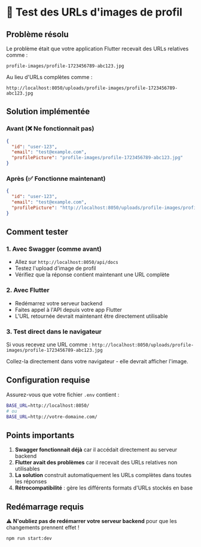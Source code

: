 # 🔧 Test des URLs d'images de profil

## Problème résolu

Le problème était que votre application Flutter recevait des URLs relatives comme :
```
profile-images/profile-1723456789-abc123.jpg
```

Au lieu d'URLs complètes comme :
```
http://localhost:8050/uploads/profile-images/profile-1723456789-abc123.jpg
```

## Solution implémentée

### Avant (❌ Ne fonctionnait pas)
```json
{
  "id": "user-123",
  "email": "test@example.com",
  "profilePicture": "profile-images/profile-1723456789-abc123.jpg"
}
```

### Après (✅ Fonctionne maintenant)
```json
{
  "id": "user-123", 
  "email": "test@example.com",
  "profilePicture": "http://localhost:8050/uploads/profile-images/profile-1723456789-abc123.jpg"
}
```

## Comment tester

### 1. Avec Swagger (comme avant)
- Allez sur `http://localhost:8050/api/docs`
- Testez l'upload d'image de profil
- Vérifiez que la réponse contient maintenant une URL complète

### 2. Avec Flutter
- Redémarrez votre serveur backend
- Faites appel à l'API depuis votre app Flutter
- L'URL retournée devrait maintenant être directement utilisable

### 3. Test direct dans le navigateur
Si vous recevez une URL comme :
`http://localhost:8050/uploads/profile-images/profile-1723456789-abc123.jpg`

Collez-la directement dans votre navigateur - elle devrait afficher l'image.

## Configuration requise

Assurez-vous que votre fichier `.env` contient :
```bash
BASE_URL=http://localhost:8050/
# ou
BASE_URL=http://votre-domaine.com/
```

## Points importants

1. **Swagger fonctionnait déjà** car il accédait directement au serveur backend
2. **Flutter avait des problèmes** car il recevait des URLs relatives non utilisables
3. **La solution** construit automatiquement les URLs complètes dans toutes les réponses
4. **Rétrocompatibilité** : gère les différents formats d'URLs stockés en base

## Redémarrage requis

⚠️ **N'oubliez pas de redémarrer votre serveur backend** pour que les changements prennent effet !

```bash
npm run start:dev
```
